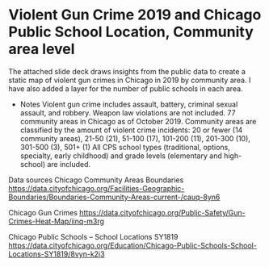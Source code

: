 # Violent Gun Crime 2019 and Chicago Public School Location, Community area level

<p> The attached slide deck draws insights from the public data to create a static map of violent gun crimes in Chicago in 2019 by community area. I have also added a layer for the number of public schools in each area.

* Notes
Violent gun crime includes assault, battery, criminal sexual assault, and robbery. Weapon law violations are not included.
77 community areas in Chicago as of October 2019.
Community areas are classified by the amount of violent crime incidents: 20 or fewer (14 community areas), 21-50 (21), 51-100 (17), 101-200 (11), 201-300 (10), 301-500 (3), 501+ (1)
All CPS school types (traditional, options, specialty, early childhood) and grade levels (elementary and high-school) are included.

Data sources
Chicago Community Areas Boundaries
https://data.cityofchicago.org/Facilities-Geographic-Boundaries/Boundaries-Community-Areas-current-/cauq-8yn6

Chicago Gun Crimes
https://data.cityofchicago.org/Public-Safety/Gun-Crimes-Heat-Map/iinq-m3rg

Chicago Public Schools – School Locations SY1819
https://data.cityofchicago.org/Education/Chicago-Public-Schools-School-Locations-SY1819/8vyn-k2j3

